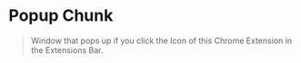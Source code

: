 # Popup Chunk
> Window that pops up if you click the Icon of this Chrome Extension in the Extensions Bar.